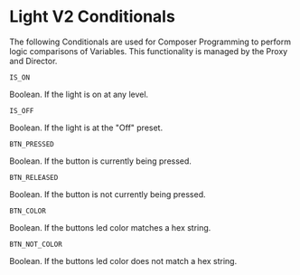 # Light V2 Conditionals

The following Conditionals are used for Composer Programming to perform logic comparisons of Variables.  This functionality is managed by the Proxy and Director.

`IS_ON`

Boolean. If the light is on at any level.



`IS_OFF`

Boolean.  If the light is at the "Off" preset.



`BTN_PRESSED`

Boolean. If the button is currently being pressed.	



`BTN_RELEASED`

Boolean.  If the button is not currently being pressed.



`BTN_COLOR`

Boolean. If the buttons led color matches a hex string.



`BTN_NOT_COLOR`

Boolean. If the buttons led color does not match a hex string.